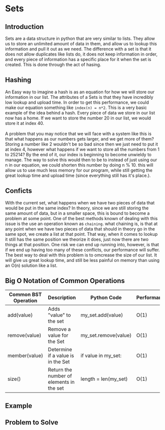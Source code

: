 # Sets
## Introduction
Sets are a data structure in python that are very similar to lists. They allow us to store an unlimited amount of data in them, and allow us to lookup this information and pull it out as we need. The difference with a  set is that it does not allow duplicates like lists do, it does not keep information in order, and every piece of information has a specific place for it when the set is created. This is done through the act of hasing.
## Hashing
An Easy way to imagine a hash is as an equation for how we will store our information in our list. The attributes of a Sets is that they have incredibly low lookup and upload time. In order to get this performance, we could make our equation something like `index(n) = n*2`. This is a very basic example of the idea behind a hash. Every piece of data we store in our list now has a home. If we want to store the number 20 in our list, we would store it at index 40. 
</br></br>
A problem that you may notice that we will face with a system like this is that what happens as our numbers gets larger, and we get more of them? Storing a number like 2 wouldn't be so bad since then we just need to put it at index 4, however what happens if we want to store all the numbers from 1 to 25214? By the end of it, our index is beginning to become unwieldy to manage. The way to solve this would then to be to instead of just using our n in our equation, we could shorten this number by doing n % 10. this will allow us to use much less memory for our program, while still getting the great lookup time and upload time (since everything still has it's place.).
## Conficts
With the current set, what happens when we have two pieces of data that would be put in the same index? In theory, since we are still storing the same amount of data, but in a smaller space, this is bound to become a problem at some point. One of the best methods known of dealing with this issue is the use an operation known as `chaining`. what chaining is, is that at any point when we have two pieces of data that should in theory go in the same spot, we create a list at that point. That way, when it comes to lookup it still has the same position we theorize it does, just now there are two things at that position. One risk we can end up running into, however, is that if we end up having too many of these conflicts, our performance will suffer. The best way to deal with this problem is to omcrease the size of our list. It will give us great lookup time, and still be less painful on memory than using an O(n) solution like a list. 

## Big O Notation of Common Operations
|Common BST Operation|Description|Python Code|Performance|
|--------------------|-----------|-----------|-----------|
|add(value)|Adds "value" to the set|my_set.add(value)|O(1)|
|remove(value)|Remove a value for the Set|my_set.remove(value)|O(1)|
|member(value)|Determine if a value is in the Set|if value in my_set:|O(1)|
|size()| Return the number of elements in the set|length = len(my_set)|O(1)|
## Example
## Problem to Solve